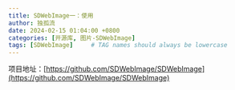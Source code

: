 ```yaml
---
title: SDWebImage一：使用
author: 独孤流
date: 2024-02-15 01:04:00 +0800
categories: [开源库, 图片-SDWebImage]
tags: [SDWebImage]     # TAG names should always be lowercase
---
```


项目地址：[https://github.com/SDWebImage/SDWebImage](https://github.com/SDWebImage/SDWebImage)